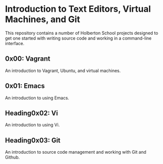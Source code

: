 # Introduction to Text Editors, Virtual Machines, and Git
This repository contains a number of Holberton School projects designed to get one started with writing source code and working in a command-line interface.

## 0x00: Vagrant
An introduction to Vagrant, Ubuntu, and virtual machines.

## 0x01: Emacs
An introduction to using Emacs.

## Heading0x02: Vi
An introduction to using Vi.

## Heading0x03: Git
An introduction to source code management and working with Git and Github.
